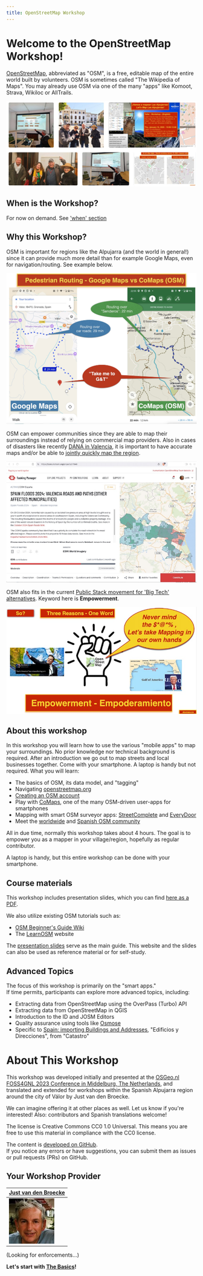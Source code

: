 ```yaml
---
title: OpenStreetMap Workshop
---
```

 
# Welcome to the OpenStreetMap Workshop!

[OpenStreetMap](https://openstreetmap.org), abbreviated as "OSM", is a free, editable map of the entire world built by volunteers. 
OSM is sometimes called "The Wikipedia of Maps". You may already use OSM
via one of the many "apps" like Komoot, Strava, Wikiloc or AllTrails. 

![ugijar-2025](assets/images/ugijar-2025-composite.jpg)

## When is the Workshop?

For now on demand. See ['when' section](when.md)

## Why this Workshop?

OSM is important for regions
like the Alpujarra (and the world in general!) since it can provide much more detail than for example Google Maps, 
even for navigation/routing. See example below.

![front](assets/images/comaps-routing.jpg)

OSM can empower communities since they are able to map their surroundings instead of relying
on commercial map providers. Also in cases of disasters like recently [DANA in Valencia](https://wiki.openstreetmap.org/wiki/ES:Espa%C3%B1a/Humanitario/DANA_2024), it is important
to have accurate maps and/or be able to [jointly quickly map the region](https://tasks.hotosm.org/projects/17948).

![front](assets/images/dana-hotosm.jpg)

OSM also fits in the current [Public Stack movement for 'Big Tech' alternatives](https://publicstack.net/alternatives/). Keyword here is **Empowerment**.

![front](assets/images/empowerment.jpg)

## About this workshop

In this workshop you will learn how to use
the various "mobile apps" to map your surroundings. 
No prior knowledge nor technical background is required. 
After an introduction we go out to map streets and local businesses together. 
Come with your smartphone. A laptop is handy but not required.
What you will learn:

- The basics of OSM, its data model, and "tagging"
- Navigating [openstreetmap.org](https://openstreetmap.org)
- [Creating an OSM account](https://www.openstreetmap.org/user/new)
- Play with [CoMaps](https://www.comaps.app/), one of the many OSM-driven user-apps for smartphones
- Mapping with smart OSM surveyor apps: [StreetComplete](https://streetcomplete.app/?lang=nl) and [EveryDoor](https://every-door.app/)
- Meet the [worldwide](https://community.openstreetmap.org/) and [Spanish OSM community](https://openstreetmap.es)

All in due time, normally this workshop takes about 4 hours. The goal is to empower you 
as a mapper in your village/region, hopefully as regular contributor. 

A laptop is handy, but this entire workshop can be done with your smartphone.

## Course materials

This workshop includes presentation slides, which you can find 
[here as a PDF](presentation.md).

We also utilize existing OSM tutorials such as:

- [OSM Beginner's Guide Wiki](https://wiki.openstreetmap.org/wiki/Beginners%27_guide)
- The [LearnOSM](https://learnosm.org/nl_NL/) website

The [presentation slides](presentation.md) serve as the main guide. 
This website and the slides can also be used as reference material or for self-study.

## Advanced Topics

The focus of this workshop is primarily on the "smart apps."  
If time permits, participants can explore more advanced topics, including:

- Extracting data from OpenStreetMap using the OverPass (Turbo) API
- Extracting data from OpenStreetMap in QGIS
- Introduction to the ID and JOSM Editors
- Quality assurance using tools like [Osmose](https://wiki.openstreetmap.org/wiki/Osmose)
- Specific to [Spain: importing Buildings and Addresses](https://wiki.openstreetmap.org/wiki/Spanish_Cadastre/Buildings_import), "Edificios y Direcciones", from "Catastro"

# About This Workshop

This workshop was developed initially and presented at the [OSGeo.nl FOSS4GNL 2023 Conference in Middelburg, The Netherlands](https://foss4g.nl), 
and translated and extended for workshops within the Spanish Alpujarra region around the city of Válor by Just van den Broecke.

We can imagine offering it at other places as well. Let us know if you're interested!  Also: contributors and Spanish translations welcome!

The license is Creative Commons CC0 1.0 Universal. This means you are free to use this material in compliance with the CC0 license.

The content is [developed on GitHub](https://github.com/justb4/alpumapa.xyz).  
If you notice any errors or have suggestions, you can submit them as issues or pull requests (PRs) on GitHub.


## Your Workshop Provider

| [Just van den Broecke](https://www.openstreetmap.org/user/justb)  |
|---|
| ![B](assets/images/just_broecke.jpg)  |

(Looking for enforcements...)


**Let's start with [The Basics](intro.md)!**
